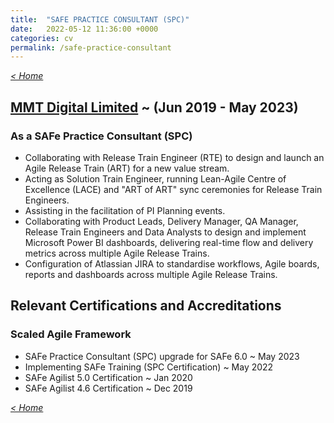 ```yaml
---
title:  "SAFE PRACTICE CONSULTANT (SPC)"
date:   2022-05-12 11:36:00 +0000
categories: cv
permalink: /safe-practice-consultant
---
```

_[< Home](https://robertbarrow.github.io/cv/)_

## **[MMT Digital Limited](https://robertbarrow.github.io/cv/mmt-digital)** ~ (Jun 2019 - May 2023)

### As a **SAFe Practice Consultant (SPC)**
- Collaborating with Release Train Engineer (RTE) to design and launch an Agile Release Train (ART) for a new value stream.
- Acting as Solution Train Engineer, running Lean-Agile Centre of Excellence (LACE) and "ART of ART" sync ceremonies for Release Train Engineers.
- Assisting in the facilitation of PI Planning events.
- Collaborating with Product Leads, Delivery Manager, QA Manager, Release Train Engineers and Data Analysts to design and implement Microsoft Power BI dashboards, delivering real-time flow and delivery metrics across multiple Agile Release Trains.
- Configuration of Atlassian JIRA to standardise workflows, Agile boards, reports and dashboards across multiple Agile Release Trains.

## Relevant Certifications and Accreditations

### Scaled Agile Framework 
- SAFe Practice Consultant (SPC) upgrade for SAFe 6.0 ~ May 2023
- Implementing SAFe Training (SPC Certification) ~ May 2022
- SAFe Agilist 5.0 Certification ~ Jan 2020
- SAFe Agilist 4.6 Certification ~ Dec 2019

_[< Home](https://robertbarrow.github.io/cv/)_